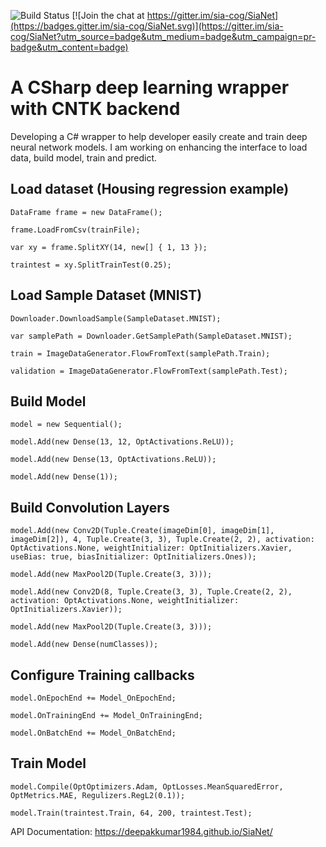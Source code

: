 ![Build Status](https://travis-ci.org/deepakkumar1984/SiaNet.svg?branch=master)
[![Join the chat at https://gitter.im/sia-cog/SiaNet](https://badges.gitter.im/sia-cog/SiaNet.svg)](https://gitter.im/sia-cog/SiaNet?utm_source=badge&utm_medium=badge&utm_campaign=pr-badge&utm_content=badge)

# A CSharp deep learning wrapper with CNTK backend

Developing a C# wrapper to help developer easily create and train deep neural network models. I am working on enhancing the interface to load data, build model, train and predict.

## Load dataset (Housing regression example)
```
DataFrame frame = new DataFrame();
```
```
frame.LoadFromCsv(trainFile);
```
```
var xy = frame.SplitXY(14, new[] { 1, 13 });
```
```
traintest = xy.SplitTrainTest(0.25);
```

## Load Sample Dataset (MNIST)
```
Downloader.DownloadSample(SampleDataset.MNIST);
```
```
var samplePath = Downloader.GetSamplePath(SampleDataset.MNIST);
```
```
train = ImageDataGenerator.FlowFromText(samplePath.Train);
```
```
validation = ImageDataGenerator.FlowFromText(samplePath.Test);
```

## Build Model
```
model = new Sequential();
```
```
model.Add(new Dense(13, 12, OptActivations.ReLU));
```
```
model.Add(new Dense(13, OptActivations.ReLU));
```
```
model.Add(new Dense(1));
```

## Build Convolution Layers
```
model.Add(new Conv2D(Tuple.Create(imageDim[0], imageDim[1], imageDim[2]), 4, Tuple.Create(3, 3), Tuple.Create(2, 2), activation: OptActivations.None, weightInitializer: OptInitializers.Xavier, useBias: true, biasInitializer: OptInitializers.Ones));
```
```
model.Add(new MaxPool2D(Tuple.Create(3, 3)));
```
```
model.Add(new Conv2D(8, Tuple.Create(3, 3), Tuple.Create(2, 2), activation: OptActivations.None, weightInitializer: OptInitializers.Xavier));
```
```
model.Add(new MaxPool2D(Tuple.Create(3, 3)));
```
```
model.Add(new Dense(numClasses));
```

## Configure Training callbacks
```
model.OnEpochEnd += Model_OnEpochEnd;
```
```
model.OnTrainingEnd += Model_OnTrainingEnd;
```
```
model.OnBatchEnd += Model_OnBatchEnd;
```

## Train Model
```
model.Compile(OptOptimizers.Adam, OptLosses.MeanSquaredError, OptMetrics.MAE, Regulizers.RegL2(0.1));
```
```
model.Train(traintest.Train, 64, 200, traintest.Test);
```

API Documentation: https://deepakkumar1984.github.io/SiaNet/


